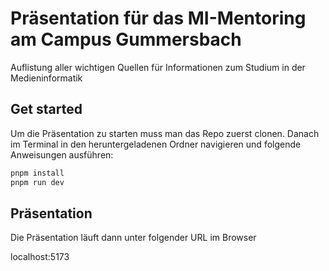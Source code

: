 # Präsentation für das MI-Mentoring am Campus Gummersbach
Auflistung aller wichtigen Quellen für Informationen zum Studium in der Medieninformatik

## Get started

Um die Präsentation zu starten muss man das Repo zuerst clonen.
Danach im Terminal in den heruntergeladenen Ordner navigieren und folgende Anweisungen ausführen:

```sh
pnpm install
pnpm run dev
```

## Präsentation

Die Präsentation läuft dann unter folgender URL im Browser

localhost:5173

